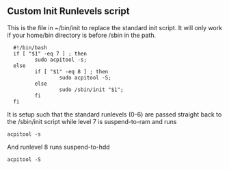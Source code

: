 ## Custom Init Runlevels script

This is the file in \~/bin/init to replace the standard init script. It will only work if your home/bin directory is before /sbin in the path.

      #!/bin/bash
      if [ "$1" -eq 7 ] ; then
             sudo acpitool -s;
      else
             if [ "$1" -eq 8 ] ; then
                     sudo acpitool -S;
             else
                     sudo /sbin/init "$1";
             fi
      fi

It is setup such that the standard runlevels (0-6) are passed straight back to the /sbin/init script while level 7 is suspend-to-ram and runs

    acpitool -s

And runlevel 8 runs suspend-to-hdd

    acpitool -S

